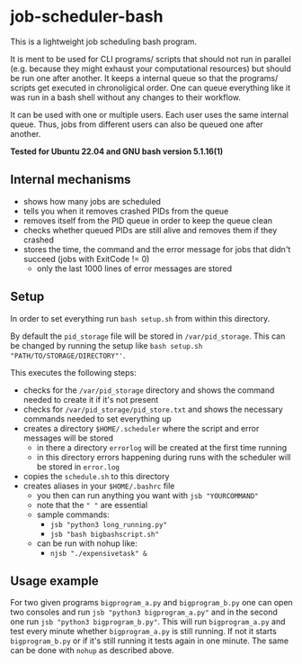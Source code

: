 # job-scheduler-bash
This is a lightweight job scheduling bash program.

It is ment to be used for CLI programs/ scripts that should not run in parallel (e.g. because they might exhaust your computational resources) but should be run one after another. It keeps a internal queue so that the programs/ scripts get executed in chronoligical order.
One can queue everything like it was run in a bash shell without any changes to their workflow.

It can be used with one or multiple users. Each user uses the same internal queue. Thus, jobs from different users can also be queued one after another.

**Tested for Ubuntu 22.04 and GNU bash version 5.1.16(1)**

## Internal mechanisms
* shows how many jobs are scheduled
* tells you when it removes crashed PIDs from the queue
* removes itself from the PID queue in order to keep the queue clean
* checks whether queued PIDs are still alive and removes them if they crashed
* stores the time, the command and the error message for jobs that didn't succeed (jobs with ExitCode != 0)
  * only the last 1000 lines of error messages are stored

## Setup 
In order to set everything run `bash setup.sh` from within this directory.

By default the `pid_storage` file will be stored in `/var/pid_storage`. This can be changed by running the setup like `bash setup.sh "PATH/TO/STORAGE/DIRECTORY"'`.

This executes the following steps:
*  checks for the `/var/pid_storage` directory and shows the command needed to create it if it's not present
*  checks for `/var/pid_storage/pid_store.txt` and shows the necessary commands needed to set everything up
*  creates a directory `$HOME/.scheduler` where the script and error messages will be stored
   * in there a directory `errorlog` will be created at the first time running
   * in this directory errors happening during runs with the scheduler will be stored in `error.log`
*  copies the `schedule.sh` to this directory
*  creates aliases in your `$HOME/.bashrc` file
   *  you then can run anything you want with `jsb "YOURCOMMAND"`
   *  note that the `" "` are essential
   * sample commands: 
      * `jsb "python3 long_running.py"`
      * `jsb "bash bigbashscript.sh"`
   * can be run with nohup like:
      * `njsb "./expensivetask" &`
## Usage example
For two given programs `bigprogram_a.py` and `bigprogram_b.py` one can open two consoles and run `jsb "python3 bigprogram_a.py"` and in the second one run `jsb "python3 bigprogram_b.py"`. This will run `bigprogram_a.py` and test every minute whether `bigprogram_a.py` is still running. If not it starts `bigprogram_b.py` or if it's still running it tests again in one minute. The same can be done with `nohup` as described above. 
